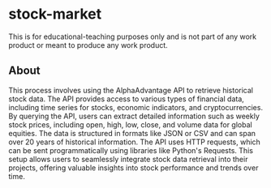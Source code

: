 # stock-market
This is for educational-teaching purposes only and is not part of any work product or meant to produce any work product.

## About
This process involves using the AlphaAdvantage API to retrieve historical stock data. The API provides access to various types of financial data, including time series for stocks, economic indicators, and cryptocurrencies. By querying the API, users can extract detailed information such as weekly stock prices, including open, high, low, close, and volume data for global equities. The data is structured in formats like JSON or CSV and can span over 20 years of historical information. The API uses HTTP requests, which can be sent programmatically using libraries like Python's Requests. This setup allows users to seamlessly integrate stock data retrieval into their projects, offering valuable insights into stock performance and trends over time.

